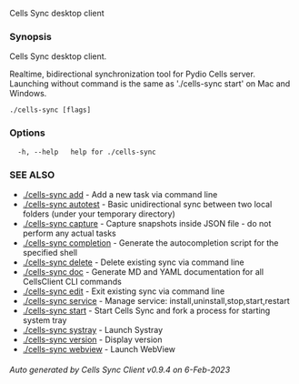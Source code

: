 Cells Sync desktop client

### Synopsis

Cells Sync desktop client.

Realtime, bidirectional synchronization tool for Pydio Cells server. 
Launching without command is the same as './cells-sync start' on Mac and Windows. 


```
./cells-sync [flags]
```

### Options

```
  -h, --help   help for ./cells-sync
```

### SEE ALSO

* [./cells-sync add](./cells-sync-add)	 - Add a new task via command line
* [./cells-sync autotest](./cells-sync-autotest)	 - Basic unidirectional sync between two local folders (under your temporary directory)
* [./cells-sync capture](./cells-sync-capture)	 - Capture snapshots inside JSON file - do not perform any actual tasks
* [./cells-sync completion](./cells-sync-completion)	 - Generate the autocompletion script for the specified shell
* [./cells-sync delete](./cells-sync-delete)	 - Delete existing sync via command line
* [./cells-sync doc](./cells-sync-doc)	 - Generate MD and YAML documentation for all CellsClient CLI commands
* [./cells-sync edit](./cells-sync-edit)	 - Exit existing sync via command line
* [./cells-sync service](./cells-sync-service)	 - Manage service: install,uninstall,stop,start,restart
* [./cells-sync start](./cells-sync-start)	 - Start Cells Sync and fork a process for starting system tray
* [./cells-sync systray](./cells-sync-systray)	 - Launch Systray
* [./cells-sync version](./cells-sync-version)	 - Display version
* [./cells-sync webview](./cells-sync-webview)	 - Launch WebView

###### Auto generated by Cells Sync Client v0.9.4 on 6-Feb-2023
